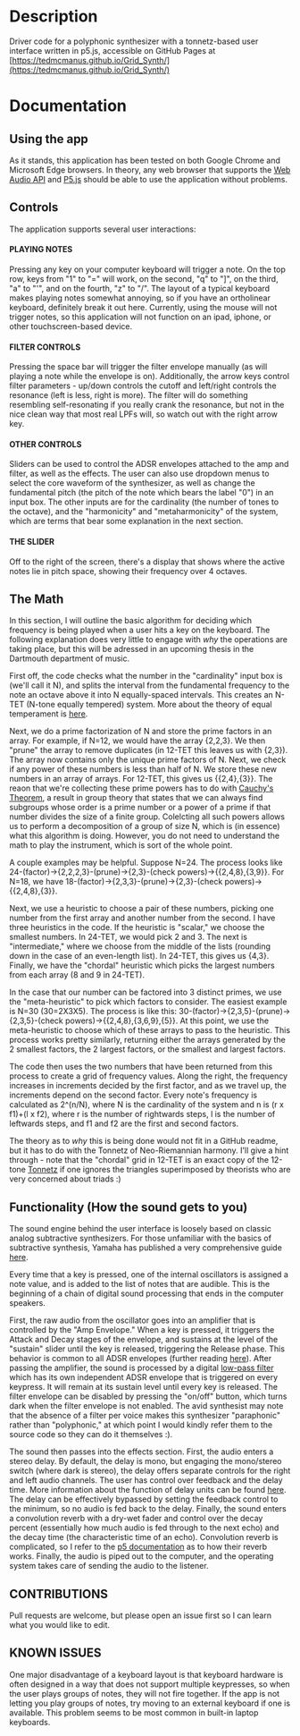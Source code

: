 # Description
Driver code for a polyphonic synthesizer with a tonnetz-based user interface written in p5.js, accessible on GitHub Pages at [https://tedmcmanus.github.io/Grid_Synth/](https://tedmcmanus.github.io/Grid_Synth/) 

# Documentation

## Using the app
As it stands, this application has been tested on both Google Chrome and Microsoft Edge browsers. In theory, any web browser that supports the
[Web Audio API](https://caniuse.com/audio-api) and [P5.js](https://github.com/processing/p5.js/blob/main/contributor_docs/supported_browsers.md)
should be able to use the application without problems. 

## Controls
The application supports several user interactions:
#### PLAYING NOTES 
Pressing any key on your computer keyboard will trigger a note. On the top row, keys from "1" to "=" will work, on the second, "q" to "]", on the third, 
"a" to "'", and on the fourth, "z" to "/". The layout of a typical keyboard makes playing notes somewhat annoying, so if you have an ortholinear 
keyboard, definitely break it out here. Currently, using the mouse will not trigger notes, so this application will not function on an ipad, iphone, or other 
touchscreen-based device. 
#### FILTER CONTROLS
Pressing the space bar will trigger the filter envelope manually (as will playing a note while the envelope is on). Additionally, the arrow keys control 
filter parameters - up/down controls the cutoff and left/right controls the resonance (left is less, right is more). The filter will do something resembling self-resonating
if you really crank the resonance, but not in the nice clean way that most real LPFs will, so watch out with the right arrow key. 
#### OTHER CONTROLS
Sliders can be used to control the ADSR envelopes attached to the amp and filter, as well as the effects. The user can also use dropdown menus to select the core
waveform of the synthesizer, as well as change the fundamental pitch (the pitch of the note which bears the label "0") in an input box. The other inputs are for the 
cardinality (the number of tones to the octave), and the "harmonicity" and "metaharmonicity" of the system, which are terms that bear some explanation in the next section. 
#### THE SLIDER
Off to the right of the screen, there's a display that shows where the active notes lie in pitch space, showing their frequency over 4 octaves. 

## The Math
In this section, I will outline the basic algorithm for deciding which frequency is being played when a user hits a key on the keyboard. The 
following explanation does very little to engage with *why* the operations are taking place, but this will be adressed in an upcoming thesis in the Dartmouth 
department of music. 

First off, the code checks what the number in the "cardinality" input box is (we'll call it N), and splits the interval from the fundamental frequency 
to the note an octave above it into N equally-spaced intervals. This creates an N-TET (N-tone equally tempered) system. More about the theory of equal temperament is 
[here](https://en.wikipedia.org/wiki/Equal_temperament). 

Next, we do a prime factorization of N and store the prime factors in an array. For example, if N=12, we would have the array {2,2,3}. We then "prune" the array to remove 
duplicates (in 12-TET this leaves us with {2,3}). The array now contains only the unique prime factors of N. Next, we check if any power of these numbers is less than half of N. We store these new numbers in an array of arrays. 
For 12-TET, this gives us {{2,4},{3}}. The reaon that we're collecting these prime powers has to do with [Cauchy's Theorem](https://en.wikipedia.org/wiki/Cauchy%27s_theorem_(group_theory)), a 
result in group theory that states that we can always find subgroups whose order is a prime number or a power of a prime if that number divides the size of a finite group. Colelcting all such powers allows us to perform a decomposition of a group of size N, which is (in essence) what this algorithm is doing. However, you do not need to understand 
the math to play the instrument, which is sort of the whole point. 

A couple examples may be helpful. Suppose N=24. The process looks like 24-(factor)->{2,2,2,3}-(prune)->{2,3}-(check powers)->{{2,4,8},{3,9}}. 
For N=18, we have 18-(factor)->{2,3,3}-(prune)->{2,3}-(check powers)->{{2,4,8},{3}}. 

Next, we use a heuristic to choose a pair of these numbers, picking one number from the first array and another number from the second. I have three heuristics in the code. 
If the heuristic is "scalar," we choose the smallest numbers. In 24-TET, we would pick 2 and 3. The next is "intermediate," where we choose from the middle of the lists 
(rounding down in the case of an even-length list). In 24-TET, this gives us {4,3}. Finally, we have the "chordal" heuristic which picks the largest numbers from each array 
(8 and 9 in 24-TET). 

In the case that our number can be factored into 3 distinct primes, we use the "meta-heuristic" to pick which factors to consider. The easiest example is N=30 (30=2X3X5). 
The process is like this: 30-(factor)->{2,3,5}-(prune)->{2,3,5}-(check powers)->{{2,4,8},{3,6,9},{5}}. At this point, we use the meta-heuristic to choose which of these 
arrays to pass to the heuristic. This process works pretty similarly, returning either the arrays generated by the 2 smallest factors, the 2 largest factors, or the smallest and largest factors. 

The code then uses the two numbers that have been returned from this process to create a grid of frequency values. Along the right, the frequency increases in increments 
decided by the first factor, and as we travel up, the increments depend on the second factor. Every note's frequency is calculated as 2^(n/N), where N is the cardinality 
of the system and n is (r x f1)+(l x f2), where r is the number of rightwards steps, l is the number of leftwards steps, and f1 and f2 are the first and second factors. 

The theory as to *why* this is being done would not fit in a GitHub readme, but it has to do with the Tonnetz of Neo-Riemannian harmony. I'll give a hint through - note that the "chordal" grid in 12-TET is an exact copy of the 12-tone [Tonnetz](https://en.wikipedia.org/wiki/Tonnetz) if one ignores the triangles 
superimposed by theorists who are very concerned about triads :)



## Functionality (How the sound gets to you)
The sound engine behind the user interface is loosely based on classic analog subtractive synthesizers. For those unfamiliar with the basics of subtractive synthesis, Yamaha has published a very comprehensive guide [here](https://yamahasynth.com/learn/synth-programming/subtractive-synthesis-101-part-one-the-basics).

Every time that a key is pressed, one of the internal oscillators is assigned a note value, and is added to the list of notes that are audible. This is the beginning of a chain of digital sound processing that ends in the computer speakers. 

First, the raw audio from the oscillator goes into an amplifier that is controlled by the "Amp Envelope." When a key is pressed, it triggers the Attack and Decay
stages of the envelope, and sustains at the level of the "sustain" slider until the key is released, triggering the Release phase. This behavior
is common to all ADSR envelopes (further reading [here](https://support.apple.com/guide/logicpro/attack-decay-sustain-and-release-lgsife419620/mac)). After passing the 
amplifier, the sound is processed by a digital [low-pass filter](https://mynewmicrophone.com/audio-eq-what-is-a-low-pass-filter-how-do-lpfs-work/)
which has its own independent ADSR envelope that is triggered on every keypress. It will remain at its 
sustain level until every key is released. The filter envelope can be disabled by pressing the "on/off" button, which turns dark when the filter envelope is not enabled. 
The avid synthesist may note that the absence of a filter per voice makes this synthesizer "paraphonic" rather than "polyphonic," at which point I would kindly refer them 
to the source code so they can do it themselves :). 

The sound then passes into the effects section. First, the audio enters a stereo delay. By default, the delay is mono, but engaging the mono/stereo switch (where dark 
is stereo), the delay offers separate controls for the right and left audio channels. The user has control over feedback and the delay time. More information about 
the function of delay units can be found [here](https://www.teachmeaudio.com/mixing/equipment/effects/delay). The delay can be effectively bypassed by setting the feedback
control to the minimum, so no audio is fed back to the delay. Finally, the sound enters a convolution reverb with a dry-wet fader and control over the decay percent 
(essentially how much audio is fed through to the next echo) and the decay time (the characteristic time of an echo). Convolution reverb is complicated, so I refer to the 
[p5 documentation](https://p5js.org/reference/#/p5.Reverb) as to how their reverb works. Finally, the audio is piped out to the computer, and the operating system 
takes care of sending the audio to the listener. 

## CONTRIBUTIONS
Pull requests are welcome, but please open an issue first so I can learn what you would like to edit. 

## KNOWN ISSUES
One major disadvantage of a keyboard layout is that keyboard hardware is often designed in a way that does not support multiple keypresses, so when the user plays groups of notes, they will not fire together. If the app is not letting you play groups of notes, try moving to an external keyboard if one is available. This problem seems to be most common in built-in laptop keyboards.  

